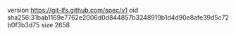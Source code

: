 version https://git-lfs.github.com/spec/v1
oid sha256:31bab1169e7762e2006d0d844857b3248919b1d4d90e8afe39d5c72b0f3b3d75
size 2658
